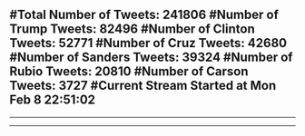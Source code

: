 #Total Number of Tweets: 241806 
#Number of Trump Tweets: 82496
#Number of Clinton Tweets: 52771
#Number of Cruz Tweets: 42680
#Number of Sanders Tweets: 39324
#Number of Rubio Tweets: 20810
#Number of Carson Tweets: 3727
#Current Stream Started at Mon Feb  8 22:51:02
---
---
---
